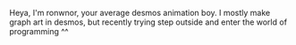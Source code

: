 Heya, I'm ronwnor, your average desmos animation boy.
I mostly make graph art in desmos, but recently trying step outside and enter the world of programming ^^
